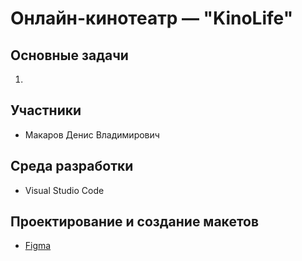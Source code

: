 # Онлайн-кинотеатр — "KinoLife"

## Основные задачи

1)

## Участники

* Макаров Денис Владимирович

## Среда разработки

* Visual Studio Code

## Проектирование и создание макетов

* [Figma](https://www.figma.com/file/hjaBe1fDfxCIt3L5fpgs5c/KinoLife?node-id=0%3A1)
